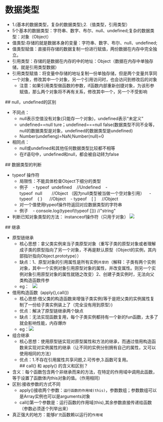 # 数据类型
- 1.(基本的数据类型，复杂的数据类型);2.（值类型，引用类型）
- 5个基本的数据类型：字符串、数字、布尔、null、undefined;复杂的数据类型：对象（Object）
- 值类型:存储的就是数据本身的变量：字符串、数字、布尔、null、undefined;
- 值类型赋值：直接将存储的数据复制一份进行赋值，两份数据在内存中完全独立。
- 引用类型：存储的是数据在内存的中的地址：Object（数据在内存中单独存储，就是引用类型数据）
- 引用类型赋值：将变量中存储的地址复制一份单独存储，但是两个变量共享同一个对象，修改其中一个对象，另一个引用访问时，也会访问到修改后的对象
    - 注意：如果引用类型做函数的参数，if函数内部重新创捷对象，为该形参赋值，那么两个对象将不再有关系，修改其中一个，另一个不受影响

## null，undefined的区别
- 不同点：
  - null表示空值没有对象(只能存一个对象)，undefined表示“未定义”
  - undefined==null ture；undefined===null false(数据类型不同不全等，null的数据类型是对象，undefined的数据类型是undefined)
  - Number(undefieng)=NaN;Number(null)=0
- 相同点：
  - null或undefined和其他任何数据类型比较都不相等
  - 在if语句中，undefined和null，都会被自动转为false

## 数据类型的判断
- typeof 操作符
  - 局限性：不能具体检查Object下细分的类型
  - 例子
    - typeof  undefined    //Undefined
    - typeof  null        //Object （因为null类型被当做一个空对象引用）
    - typeof    { }      //Object
    - typeof    [ ]     //Object
  - 对一个值使用typeof操作符返回对应数据类型的字符串
  - 例子
    - console.log(typeof(typeof [])) //"string"
- 判断已知对象类型的方法： instanceof操作符（只用于对象）
![](index_files/4b8563c1-759a-4939-acf3-07a539dd2dca.png)

## 继承
- 原型链继承
  - 核心思想：拿父类实例来当子类原型对象（重写子类的原型对象或者理解成子类的原型指向了另一个对象，不再是默认原型（Object的实例，其内部指针指向Object.prototype））
  - 缺点：1、原型对象的引用属性是所有实例`共享的`（解释：子类有两个实例对象，其中一个实例对象引用原型对象的属性，并改变属性。则另一个实例对象引用原型对象的属性就随之改变）2、创建子类实例时，无法向父类构造函数传参
  - eg：
  ![](index_files/b21a389f-87f4-4bb2-ba86-900fafa3a352.png)
- 借用构造函数  (apply(),call())
  - 核心思想:借父类的构造函数来增强子类实例(等于是把父类的实例属性复制了一份给子类实例装上了（完全没有用到原型）)
  - 优点：解决了原型链继承两个缺点
  - 缺点：无法实现函数复用，每个子类实例都持有一个新的fun函数，太多了就会影响性能，内存爆炸
  - eg：![](index_files/f77e74c2-fa9c-48fd-8c27-15145d70537e.png)
- 组合继承 
  - 核心思想：使用原型链实现对原型属性和方法的继承，而通过借用构造函数来实现对实例属性的继承（让不同的实例分别拥有自己的属性，又可以使用相同的方法）
  - 优点：1.不存在引用属性共享问题,2.可传参,3.函数可复用。
  
## call() 和 apply() 的含义和区别？
- 含义：每个函数包含两个非继承而来的方法，在特定的作用域中调用此函数，等于设置了函数体内this对象的值。（作用相同）
- 区别:接收参数的方式不同
  - apply()接收两个参数：`运行函数的作用域(this)`，参数数组；参数数组可以是Array实例也可以是arguments对象
  - call()第一个参数是：运行函数的作用域(this),其余参数直接传递给函数（参数必须逐个列举出来）
- 真正强大的地方：能够`扩充`函数赖以运行的`作用域`



